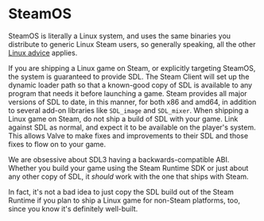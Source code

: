 # SteamOS

SteamOS is literally a Linux system, and uses the same binaries you distribute to generic Linux Steam users, so generally speaking, all the other [Linux advice](README-linux.md) applies.

If you are shipping a Linux game on Steam, or explicitly targeting SteamOS, the system is guaranteed to provide SDL. The Steam Client will set up the dynamic loader path so that a known-good copy of SDL is available to any program that needs it before launching a game. Steam provides all major versions of SDL to date, in this manner, for both x86 and amd64, in addition to several add-on libraries like `SDL_image` and `SDL_mixer`. When shipping a Linux game on Steam, do not ship a build of SDL with your game. Link against SDL as normal, and expect it to be available on the player's system. This allows Valve to make fixes and improvements to their SDL and those fixes to flow on to your game.

We are obsessive about SDL3 having a backwards-compatible ABI. Whether you build your game using the Steam Runtime SDK or just about any other copy of SDL, it _should_ work with the one that ships with Steam.

In fact, it's not a bad idea to just copy the SDL build out of the Steam Runtime if you plan to ship a Linux game for non-Steam platforms, too, since you know it's definitely well-built.

